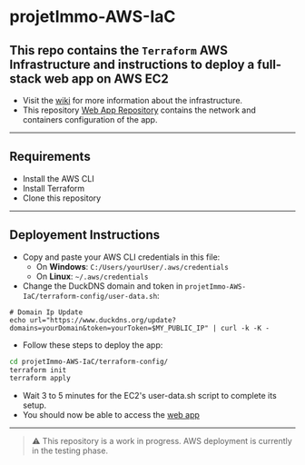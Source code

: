 # projetImmo-AWS-IaC

## This repo contains the `Terraform` AWS Infrastructure and instructions to deploy a full-stack web app on AWS EC2

- Visit the [wiki](https://github.com/ManasseTegGbegnohou/420-414-Epreuve-Finale-IaC/wiki) for more information about the infrastructure.
- This repository [Web App Repository](https://github.com/ManasseTegGbegnohou/projetImmo-AWS-services.git) contains the network and containers configuration of the app.

---

## Requirements
- Install the AWS CLI
- Install Terraform
- Clone this repository

---

## Deployement Instructions

- Copy and paste your AWS CLI credentials in this file:
  - On **Windows**: `C:/Users/yourUser/.aws/credentials`
  - On **Linux**: `~/.aws/credentials`
- Change the DuckDNS domain and token in `projetImmo-AWS-IaC/terraform-config/user-data.sh`:
```
# Domain Ip Update
echo url="https://www.duckdns.org/update?domains=yourDomain&token=yourToken=$MY_PUBLIC_IP" | curl -k -K -
```
- Follow these steps to deploy the app:
```bash
cd projetImmo-AWS-IaC/terraform-config/
terraform init
terraform apply
```
- Wait 3 to 5 minutes for the EC2's user-data.sh script to complete its setup.
- You should now be able to access the [web app](https://projetImmo.manac.duckdns.org)

---

> ⚠️ This repository is a work in progress. AWS deployment is currently in the testing phase.
